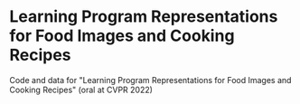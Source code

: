 # Learning Program Representations for Food Images and Cooking Recipes
Code and data for "Learning Program Representations for Food Images and Cooking Recipes" (oral at CVPR 2022)

